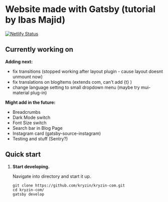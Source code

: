 # Website made with Gatsby (tutorial by Ibas Majid)

[![Netlify Status](https://api.netlify.com/api/v1/badges/057db4e3-0b0b-4fa6-9ff0-df60a20f3780/deploy-status)](https://app.netlify.com/sites/kryzin/deploys)

## Currently working on

**Adding next:**

- fix transitions (stopped working after layout plugin - cause layout doesnt unmount now)
- fix translations on blogItems (extends com, can't add {t} )
- change language setting to small dropdown menu (maybe try mui-material plug-in)

**Might add in the future:**

- Breadcrumbs
- Dark Mode switch
- Font Size switch
- Search bar in Blog Page
- Instagram card (gatsby-source-instagram)
- Testing and stuff (Sentry?)

## Quick start

1. **Start developing.**

    Navigate into directory and start it up.

    ```shell
    git clone https://github.com/kryzin/kryzin-com.git
    cd kryzin-com/
    gatsby develop
    ```
